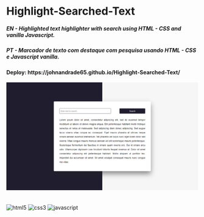 ﻿# Highlight-Searched-Text
<h5>EN - Highlighted text highlighter with search using HTML - CSS and vanilla Javascript.</h5>
<h5>PT - Marcador de texto com destaque com pesquisa usando HTML - CSS e Javascript vanilla.</h5>
<h4>Deploy: https://johnandrade65.github.io/Highlight-Searched-Text/</h4>
<img src="./assets/images/readme.png">
﻿<div style="display: inline_block"><br/>
  <img alt="html5" src="https://img.shields.io/badge/HTML5-E34F26?style=for-the-badge&logo=html5&logoColor=white"/>
  <img alt="css3" src="https://img.shields.io/badge/CSS3-1572B6?style=for-the-badge&logo=css3&logoColor=white"/>
  <img alt="javascript" src="https://img.shields.io/badge/JavaScript-323330?style=for-the-badge&logo=javascript&logoColor=F7DF1E"/>
</div
